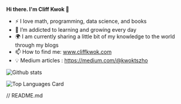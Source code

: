 

<!--
**cliffkwok/cliffkwok** is a ✨ _special_ ✨ repository because its `README.md` (this file) appears on your GitHub profile.

Here are some ideas to get you started:

- 🔭 I’m currently working on ...
- 🌱 I’m currently learning ...
- 👯 I’m looking to collaborate on ...
- 🤔 I’m looking for help with ...
- 💬 Ask me about ...
- 📫 How to reach me: ...
- 😄 Pronouns: ...
- ⚡ Fun fact: ...
-->


<b>Hi there. I'm Cliff Kwok 👋</b>

- ⚡ I love math, programming, data science, and books
- 🌱 I’m addicted to learning and growing every day
- 🌍 I am currently sharing a little bit of my knowledge to the world through my blogs
- 📫 How to find me: www.cliffkwok.com
- 💡 Medium articles : https://medium.com/@kwoktszho


![Github stats](https://github-readme-stats.vercel.app/api?username=yourusername&theme=highcontrast&show_icons=true&count_private=true)

![Top Languages Card](https://github-readme-stats.vercel.app/api/top-langs/?username=shinokada)

// README.md
